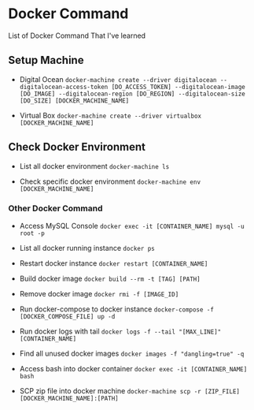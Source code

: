 # Docker Command
List of Docker Command That I've learned

## Setup Machine
* Digital Ocean
`docker-machine create --driver digitalocean --digitalocean-access-token [DO_ACCESS_TOKEN] --digitalocean-image [DO_IMAGE] --digitalocean-region [DO_REGION] --digitalocean-size [DO_SIZE] [DOCKER_MACHINE_NAME]`

* Virtual Box
`docker-machine create --driver virtualbox [DOCKER_MACHINE_NAME]`

## Check Docker Environment
* List all docker environment
`docker-machine ls`

* Check specific docker environment
`docker-machine env [DOCKER_MACHINE_NAME]`

### Other Docker Command
* Access MySQL Console
`docker exec -it [CONTAINER_NAME] mysql -u root -p`

* List all docker running instance
`docker ps`

* Restart docker instance
`docker restart [CONTAINER_NAME]`

* Build docker image
`docker build --rm -t [TAG] [PATH]`

* Remove docker image
`docker rmi -f [IMAGE_ID]`

* Run docker-compose to docker instance
`docker-compose -f [DOCKER_COMPOSE_FILE] up -d`

* Run docker logs with tail
`docker logs -f --tail "[MAX_LINE]" [CONTAINER_NAME]`

* Find all unused docker images
`docker images -f "dangling=true" -q`

* Access bash into docker container
`docker exec -it [CONTAINER_NAME] bash`

* SCP zip file into docker machine
`docker-machine scp -r [ZIP_FILE] [DOCKER_MACHINE_NAME]:[PATH]`
